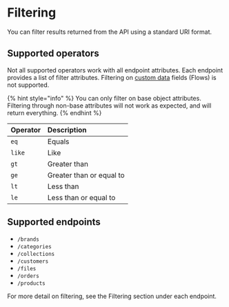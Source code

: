# Filtering

You can filter results returned from the API using a standard URI format.

## Supported operators

Not all supported operators work with all endpoint attributes. Each endpoint provides a list of filter attributes. Filtering on [custom data](../../advanced/custom-data/) fields \(Flows\) is not supported.

{% hint style="info" %}
You can only filter on base object attributes. Filtering through non-base attributes will not work as expected, and will return everything.
{% endhint %}

| **Operator** | **Description** |
| :--- | :--- |
| `eq` | Equals |
| `like` | Like |
| `gt` | Greater than |
| `ge` | Greater than or equal to |
| `lt` | Less than |
| `le` | Less than or equal to |

## Supported endpoints

* `/brands`
* `/categories`
* `/collections`
* `/customers`
* `/files`
* `/orders`
* `/products`

For more detail on filtering, see the Filtering section under each endpoint.

